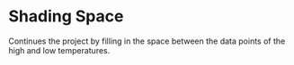 # Shading Space

Continues the project by filling in the space between the data points of the
high and low temperatures.
